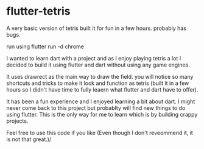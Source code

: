 # flutter-tetris
A very basic version of tetris built it for fun in a few hours. probably has bugs.

run using 
flutter run -d chrome


I wanted to learn dart with a project and as I enjoy playing tetris a lot I decided to build it using flutter and dart without using any game engines.

It uses drawrect as the main way to draw the field. you will notice so many shortcuts and tricks to make it look and function as tetris (built it in a few hours so I didn't have time to fully leaern what flutter and dart have to offer).

It has been a fun experience and I enjoyed learning a bit about dart. I might never come back to this project but probablty will find new things to do using flutter. This is the only way for me to learn which is by building crappy projects.

Feel free to use this code if you like (Even though I don't reveommend it, it is not that great.)/